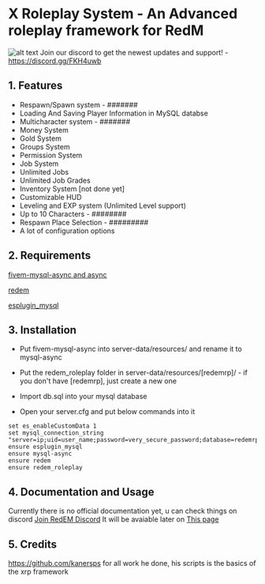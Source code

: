 # X Roleplay System - An Advanced roleplay framework for RedM

![alt text](https://wildwest.pl/redm.jpg)
Join our discord to get the newest updates and support! - https://discord.gg/FKH4uwb

## 1. Features
- Respawn/Spawn system - #######
- Loading And Saving Player Information in MySQL databse
- Multicharacter system - #######
- Money System
- Gold System
- Groups System
- Permission System
- Job System
- Unlimited Jobs
- Unlimited Job Grades
- Inventory System [not done yet]
- Customizable HUD
- Leveling and EXP system (Unlimited Level support)
- Up to 10 Characters - ########
- Respawn Place Selection - #########
- A lot of configuration options

## 2. Requirements
 
[fivem-mysql-async and async](https://github.com/amakuu/mysql-async-temporary)

[redem](https://github.com/kanersps/redem)

[esplugin_mysql](https://github.com/kanersps/esplugin_mysql)

## 3. Installation
- Put fivem-mysql-async into server-data/resources/ and rename it to mysql-async

- Put the redem_roleplay folder in server-data/resources/[redemrp]/ - if you don't have [redemrp], just create a new one

- Import db.sql into your mysql database

- Open your server.cfg and put below commands into it


```
set es_enableCustomData 1
set mysql_connection_string "server=ip;uid=user_name;password=very_secure_password;database=redemrp"
ensure esplugin_mysql
ensure mysql-async
ensure redem
ensure redem_roleplay
```

## 4. Documentation and Usage
Currently there is no official documentation yet, u can check things on discord [Join RedEM Discord](https://discord.gg/FKH4uwb)
It will be avaiable later on [This page](https://redemrp.org/)

## 5. Credits

https://github.com/kanersps for all work he done, his scripts is the basics of the xrp framework
